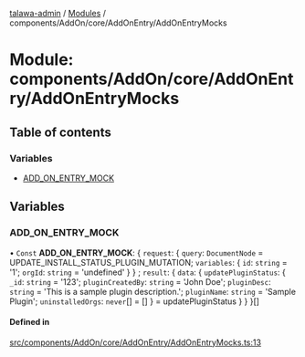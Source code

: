 [talawa-admin](../README.md) / [Modules](../modules.md) / components/AddOn/core/AddOnEntry/AddOnEntryMocks

# Module: components/AddOn/core/AddOnEntry/AddOnEntryMocks

## Table of contents

### Variables

- [ADD\_ON\_ENTRY\_MOCK](components_AddOn_core_AddOnEntry_AddOnEntryMocks.md#add_on_entry_mock)

## Variables

### ADD\_ON\_ENTRY\_MOCK

• `Const` **ADD\_ON\_ENTRY\_MOCK**: \{ `request`: \{ `query`: `DocumentNode` = UPDATE\_INSTALL\_STATUS\_PLUGIN\_MUTATION; `variables`: \{ `id`: `string` = '1'; `orgId`: `string` = 'undefined' \}  \} ; `result`: \{ `data`: \{ `updatePluginStatus`: \{ `_id`: `string` = '123'; `pluginCreatedBy`: `string` = 'John Doe'; `pluginDesc`: `string` = 'This is a sample plugin description.'; `pluginName`: `string` = 'Sample Plugin'; `uninstalledOrgs`: `never`[] = [] \} = updatePluginStatus \}  \}  \}[]

#### Defined in

[src/components/AddOn/core/AddOnEntry/AddOnEntryMocks.ts:13](https://github.com/PalisadoesFoundation/talawa-admin/blob/21489da/src/components/AddOn/core/AddOnEntry/AddOnEntryMocks.ts#L13)

